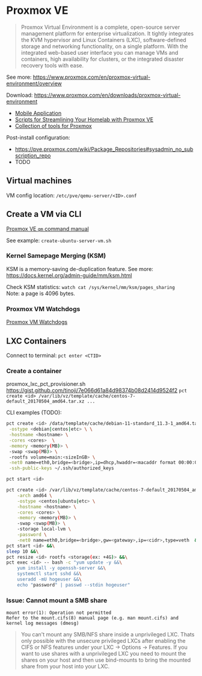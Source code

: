 # Proxmox VE

> Proxmox Virtual Environment is a complete, open-source server management platform for enterprise virtualization. It tightly integrates the KVM hypervisor and Linux Containers (LXC), software-defined storage and networking functionality, on a single platform. With the integrated web-based user interface you can manage VMs and containers, high availability for clusters, or the integrated disaster recovery tools with ease.

See more: https://www.proxmox.com/en/proxmox-virtual-environment/overview

Download: https://www.proxmox.com/en/downloads/proxmox-virtual-environment

- [Mobile Application](https://play.google.com/store/apps/details?id=com.proxmox.app.pve_flutter_frontend)
- [Scripts for Streamlining Your Homelab with Proxmox VE](https://tteck.github.io/Proxmox/)
- [Collection of tools for Proxmox](https://github.com/DerDanilo/proxmox-stuff)

Post-install configuration:
- https://pve.proxmox.com/wiki/Package_Repositories#sysadmin_no_subscription_repo
- TODO

## Virtual machines

VM config location: `/etc/pve/qemu-server/<ID>.conf`

## Create a VM via CLI

[Proxmox VE `qm` command manual](https://pve.proxmox.com/pve-docs/qm.1.html)

See example: `create-ubuntu-server-vm.sh`

### Kernel Samepage Merging (KSM)

KSM is a memory-saving de-duplication feature.
See more: https://docs.kernel.org/admin-guide/mm/ksm.html

Check KSM statistics: `watch cat /sys/kernel/mm/ksm/pages_sharing`  
Note: a page is 4096 bytes.

### Proxmox VM Watchdogs

[Proxmox VM Watchdogs](https://tompaw.net/proxmox-vm-watchdogs/)

## LXC Containers

Connect to terminal: `pct enter <CTID>`

### Create a container

proxmox_lxc_pct_provisioner.sh
https://gist.github.com/tinoji/7e066d61a84d98374b08d2414d9524f2
`pct create <id> /var/lib/vz/template/cache/centos-7-default_20170504_amd64.tar.xz ...`

CLI examples (TODO):

```sh
pct create <id> /data/template/cache/debian-11-standard_11.3-1_amd64.tar.zst \
 -ostype <debian|centos|etc> \ \
 -hostname <hostname> \
 -cores <cores>  \
 -memory <memory(MB)> \
 -swap <swap(MB)> \
 -rootfs volume=main:<sizeInGB> \
 -net0 name=eth0,bridge=<bridge>,ip=dhcp,hwaddr=<macaddr format 00:00:00:00:00:00> \
 -ssh-public-keys ~/.ssh/authorized_keys

pct start <id>
```

```sh
pct create <id> /var/lib/vz/template/cache/centos-7-default_20170504_amd64.tar.xz \
    -arch amd64 \
    -ostype <centos|ubuntu|etc> \
    -hostname <hostname> \
    -cores <cores> \
    -memory <memory(MB)> \
    -swap <swap(MB)> \
    -storage local-lvm \
    -password \
    -net0 name=eth0,bridge=<bridge>,gw=<gateway>,ip=<cidr>,type=veth  &&\
pct start <id> &&\
sleep 10 &&\
pct resize <id> rootfs <storage(ex: +4G)> &&\
pct exec <id> -- bash -c "yum update -y &&\
    yum install -y openssh-server &&\
    systemctl start sshd &&\
    useradd -mU hogeuser &&\
    echo "password" | passwd --stdin hogeuser"
```

### Issue: Cannot mount a SMB share

```
mount error(1): Operation not permitted
Refer to the mount.cifs(8) manual page (e.g. man mount.cifs) and kernel log messages (dmesg)
```

> You can't mount any SMB/NFS share inside a unprivileged LXC. Thats only possible with the unsecure privileged LXCs after enabling the CIFS or NFS features under your LXC -> Options -> Features. If you want to use shares with a unprivileged LXC you need to mount the shares on your host and then use bind-mounts to bring the mounted share from your host into your LXC.
